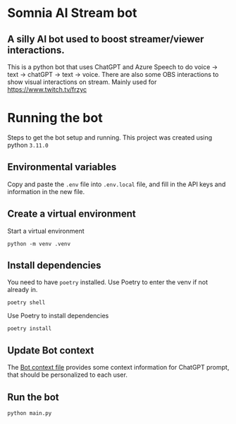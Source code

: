 # Somnia AI Stream bot
## A silly AI bot used to boost streamer/viewer interactions.
This is a python bot that uses ChatGPT and Azure Speech to do voice -> text -> chatGPT -> text -> voice.
There are also some OBS interactions to show visual interactions on stream.
Mainly used for https://www.twitch.tv/frzyc

# Running the bot
Steps to get the bot setup and running.
This project was created using python `3.11.0`
## Environmental variables
Copy and paste the `.env` file into `.env.local` file, and fill in the API keys and information in the new file.

## Create a virtual environment
Start a virtual environment
```
python -m venv .venv
```
## Install dependencies
You need to have `poetry` installed.
Use Poetry to enter the venv if not already in.
```
poetry shell
```

Use Poetry to install dependencies
```
poetry install
```

## Update Bot context
The [Bot context file](Somnia.txt) provides some context information for ChatGPT prompt, that should be personalized to each user.

## Run the bot
```
python main.py
```